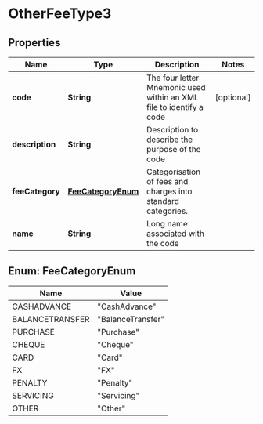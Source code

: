 
# OtherFeeType3

## Properties
Name | Type | Description | Notes
------------ | ------------- | ------------- | -------------
**code** | **String** | The four letter Mnemonic used within an XML file to identify a code |  [optional]
**description** | **String** | Description to describe the purpose of the code | 
**feeCategory** | [**FeeCategoryEnum**](#FeeCategoryEnum) | Categorisation of fees and charges into standard categories. | 
**name** | **String** | Long name associated with the code | 


<a name="FeeCategoryEnum"></a>
## Enum: FeeCategoryEnum
Name | Value
---- | -----
CASHADVANCE | &quot;CashAdvance&quot;
BALANCETRANSFER | &quot;BalanceTransfer&quot;
PURCHASE | &quot;Purchase&quot;
CHEQUE | &quot;Cheque&quot;
CARD | &quot;Card&quot;
FX | &quot;FX&quot;
PENALTY | &quot;Penalty&quot;
SERVICING | &quot;Servicing&quot;
OTHER | &quot;Other&quot;



